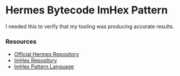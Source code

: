 # Hermes Bytecode ImHex Pattern   

I needed this to verify that my tooling was producing accurate results.  

### Resources  

- [Official Hermes Repository](https://github.com/facebook/hermes/)  
- [ImHex Repository](https://github.com/WerWolv/ImHex)  
- [ImHex Pattern Language](https://github.com/WerWolv/PatternLanguage)  
